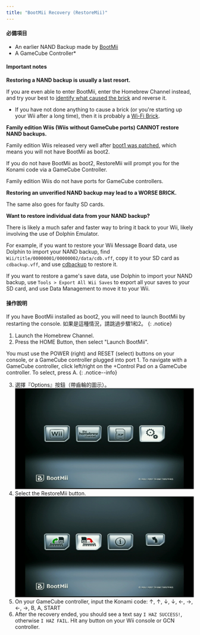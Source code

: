 ```yaml
---
title: "BootMii Recovery (RestoreMii)"
---
```


#### 必備項目
- An earlier NAND Backup made by [BootMii](https://wii.guide/bootmii)
- A GameCube Controller*

#### Important notes

<strong> Restoring a NAND backup is usually a last resort.</strong>

If you are even able to enter BootMii, enter the Homebrew Channel instead, and try your best to [identify what caused the brick](bricks) and reverse it.
  * If you have not done anything to cause a brick (or you're starting up your Wii after a long time), then it is probably a [Wi-Fi Brick](bricks#wi-fi-brick).

<strong>Family edition Wiis (Wiis without GameCube ports) CANNOT restore NAND backups.</strong>

Family edition Wiis released very well after [boot1 was patched](https://wiibrew.org/wiki/Wii_Family_Edition#Changes_carried_over_from_previous_revisions), which means you will not have BootMii as boot2.

If you do not have BootMii as boot2, RestoreMii will prompt you for the Konami code via a GameCube Controller.

Family edition Wiis do not have ports for GameCube controllers.

<strong>Restoring an unverified NAND backup may lead to a WORSE BRICK.</strong>

The same also goes for faulty SD cards.

<strong>Want to restore individual data from your NAND backup?</strong>

There is likely a much safer and faster way to bring it back to your Wii, likely involving the use of Dolphin Emulator.

For example, if you want to restore your Wii Message Board data, use Dolphin to import your NAND backup, find `Wii/title/00000001/00000002/data/cdb.vff`, copy it to your SD card as `cdbackup.vff`, and use [cdbackup](https://oscwii.org/library/app/cdbackup) to restore it.

If you want to restore a game's save data, use Dolphin to import your NAND backup, use `Tools > Export All Wii Saves` to export all your saves to your SD card, and use Data Management to move it to your Wii.

#### 操作說明

If you have BootMii installed as boot2, you will need to launch BootMii by restarting the console. 如果是這種情況，請跳過步驟1和2。
{: .notice}

1. Launch the Homebrew Channel.
2. Press the HOME Button, then select "Launch BootMii".

You must use the POWER (right) and RESET (select) buttons on your console, or a GameCube controller plugged into port 1. To navigate with a GameCube controller, click left/right on the +Control Pad on a GameCube controller. To select, press A.
{: .notice--info}

3. 選擇『Options』按鈕（帶齒輪的圖示）。 ![BootMii_Gears_Icon](/images/BootMii/BootMii_Gears_Icon.png)
4. Select the RestoreMii button. ![BootMii_Red_Arrow](/images/BootMii/BootMii_Red_Arrow.png)
5. On your GameCube controller, input the Konami code: ↑, ↑, ↓, ↓, ←, →, ←, →, B, A, START
6. After the recovery ended, you should see a text say `I HAZ SUCCESS!`, otherwise `I HAZ FAIL`. Hit any button on your Wii console or GCN controller.
